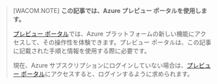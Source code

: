 > [WACOM.NOTE] **この記事では、Azure プレビュー ポータルを使用します。**
>
> [プレビュー ポータル][]では、Azure プラットフォームの新しい機能にアクセスして、その操作性を体験できます。プレビュー ポータルは、この記事に記載された手順と情報を使用する際に必要です。
>
> 現在、Azure サブスクリプションにログインしていない場合は、[プレビュー ポータル][]にアクセスすると、ログインするように求められます。

  [プレビュー ポータル]: https://portal.azure.com/
